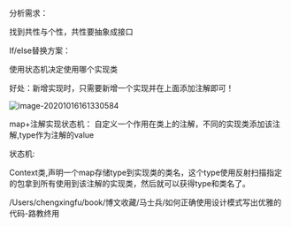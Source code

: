 分析需求：

找到共性与个性，共性要抽象成接口

If/else替换方案：

使用状态机决定使用哪个实现类

好处：新增实现时，只需要新增一个实现并在上面添加注解即可！

![image-20201016161330584](https://gitee.com/luckywind/PigGo/raw/master/image/image-20201016161330584.png)

map+注解实现状态机：
自定义一个作用在类上的注解，不同的实现类添加该注解,type作为注解的value

状态机:

Context类,声明一个map存储type到实现类的类名，这个type使用反射扫描指定的包拿到所有使用到该注解的实现类，然后就可以获得type和类名了。

/Users/chengxingfu/book/博文收藏/马士兵/如何正确使用设计模式写出优雅的代码-路教终用